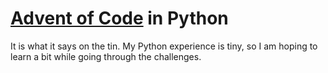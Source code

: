 # [Advent of Code](https://adventofcode.com) in Python

It is what it says on the tin. My Python experience is tiny, so I am hoping to learn a bit while going through the challenges.
